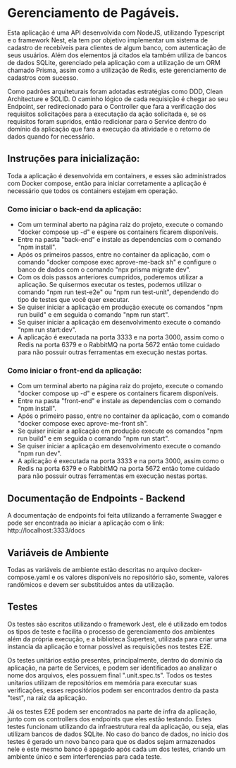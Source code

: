 # Gerenciamento de Pagáveis.

Esta aplicação é uma API desenvolvida com NodeJS, utilizando Typescript e o framework Nest, ela tem por objetivo implementar um sistema de cadastro de recebíveis para clientes de algum banco, com autenticação de seus usuários. Além dos elementos já citados ela também utiliza de bancos de dados SQLite, gerenciado pela aplicação com a utilização de um ORM chamado Prisma, assim como a utilização de Redis, este gerenciamento de cadastros com sucesso.

Como padrões arquiteturais foram adotadas estratégias como DDD, Clean Architecture e SOLID. O caminho lógico de cada requisição é chegar ao seu Endpoint, ser redirecionado para o Controller que fara a verificação dos requisitos solicitações para a executação da ação solicitada e, se os requisitos foram supridos, então redicionar para o Service dentro do domínio da aplicação que fara a execução da atividade e o retorno de dados quando for necessário.

## Instruções para inicialização:

Toda a aplicação é desenvolvida em containers, e esses são administrados com Docker compose, então para iniciar corretamente a aplicação é necessário que todos os containers estejam em operação.

### Como iniciar o back-end da aplicação:

- Com um terminal aberto na página raiz do projeto, execute o comando "docker compose up -d" e espere os containers ficarem disponíveis.
- Entre na pasta "back-end" e instale as dependencias com o comando "npm install".
- Após os primeiros passos, entre no container da aplicação, com o comando "docker compose exec aprove-me-back sh" e configure o banco de dados com o comando "npx prisma migrate dev".
- Com os dois passos anteriores cumpridos, poderemos utilizar a aplicação. Se quisermos executar os testes, podemos utilizar o comando "npm run test-e2e" ou "npm run test-unit", dependendo do tipo de testes que você quer executar.
- Se quiser iniciar a aplicação em produção execute os comandos "npm run build" e em seguida o comando "npm run start".
- Se quiser iniciar a aplicação em desenvolvimento execute o comando "npm run start:dev".
- A aplicação é executada na porta 3333 e na porta 3000, assim como o Redis na porta 6379 e o RabbitMQ na porta 5672 então tome cuidado para não possuir outras ferramentas em execução nestas portas.

### Como iniciar o front-end da aplicação:

- Com um terminal aberto na página raiz do projeto, execute o comando "docker compose up -d" e espere os containers ficarem disponíveis.
- Entre na pasta "front-end" e instale as dependencias com o comando "npm install".
- Após o primeiro passo, entre no container da aplicação, com o comando "docker compose exec aprove-me-front sh".
- Se quiser iniciar a aplicação em produção execute os comandos "npm run build" e em seguida o comando "npm run start".
- Se quiser iniciar a aplicação em desenvolvimento execute o comando "npm run dev".
- A aplicação é executada na porta 3333 e na porta 3000, assim como o Redis na porta 6379 e o RabbitMQ na porta 5672 então tome cuidado para não possuir outras ferramentas em execução nestas portas.

## Documentação de Endpoints - Backend

A documentação de endpoints foi feita utilizando a ferramente Swagger e pode ser encontrada ao iniciar a aplicação com o link: http://localhost:3333/docs

## Variáveis de Ambiente

Todas as variáveis de ambiente estão descritas no arquivo docker-compose.yaml e os valores disponíveis no repositório são, somente, valores randômicos e devem ser substituidos antes da utilização.

## Testes

Os testes são escritos utilizando o framework Jest, ele é utilizado em todos os tipos de teste e facilita o processo de gerenciamento dos ambientes além da própria execução, e a biblioteca Supertest, utilizada para criar uma instancia da aplicação e tornar possível as requisições nos testes E2E.

Os testes unitários estão presentes, principalmente, dentro do domínio da aplicação, na parte de Services, e podem ser identificados ao analizar o nome dos arquivos, eles possuem final ".unit.spec.ts". Todos os testes unítarios utilizam de repositórios em memória para executar suas verificações, esses repositórios podem ser encontrados dentro da pasta "test", na raiz da aplicação.

Já os testes E2E podem ser encontrados na parte de infra da aplicação, junto com os controllers dos endpoints que eles estão testando. Estes testes funcionam utilizando da infraestrutura real da aplicação, ou seja, elas utilizam bancos de dados SQLite. No caso do banco de dados, no ínicio dos testes é gerado um novo banco para que os dados sejam armazenados nele e este mesmo banco é apagado após cada um dos testes, criando um ambiente único e sem interferencias para cada teste.
